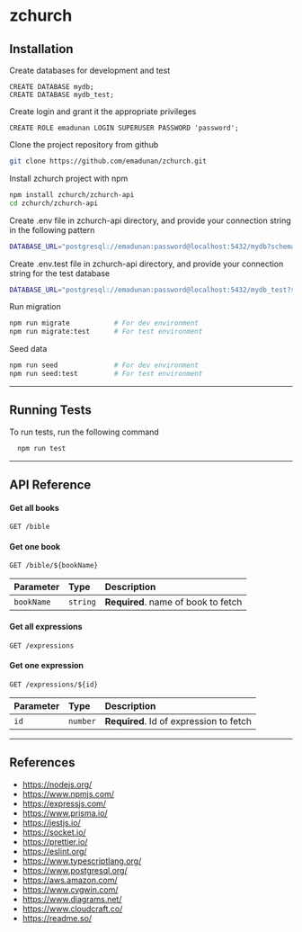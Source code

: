 # zchurch

## Installation

Create databases for development and test

```postgres
CREATE DATABASE mydb;
CREATE DATABASE mydb_test;
```

Create login and grant it the appropriate privileges

```postgres
CREATE ROLE emadunan LOGIN SUPERUSER PASSWORD 'password';
```

Clone the project repository from github

```bash
git clone https://github.com/emadunan/zchurch.git
```

Install zchurch project with npm

```bash
npm install zchurch/zchurch-api
cd zchurch/zchurch-api
```

Create .env file in zchurch-api directory, and provide your connection string in the following pattern

```bash
DATABASE_URL="postgresql://emadunan:password@localhost:5432/mydb?schema=public"
```

Create .env.test file in zchurch-api directory, and provide your connection string for the test database

```bash
DATABASE_URL="postgresql://emadunan:password@localhost:5432/mydb_test?schema=public"
```

Run migration

```bash
npm run migrate           # For dev environment
npm run migrate:test      # For test environment
```

Seed data

```bash
npm run seed              # For dev environment
npm run seed:test         # For test environment
```

***

## Running Tests

To run tests, run the following command

```bash
  npm run test
```

***

## API Reference

#### Get all books

```http
GET /bible
```

#### Get one book

```http
GET /bible/${bookName}
```

| Parameter | Type     | Description                |
| :-------- | :------- | :------------------------- |
| `bookName` | `string` | **Required**. name of book to fetch |

#### Get all expressions

```http
GET /expressions
```

#### Get one expression

```http
GET /expressions/${id}
```

| Parameter | Type     | Description                       |
| :-------- | :------- | :-------------------------------- |
| `id`      | `number` | **Required**. Id of expression to fetch |

***

## References
- https://nodejs.org/
- https://www.npmjs.com/
- https://expressjs.com/
- https://www.prisma.io/
- https://jestjs.io/
- https://socket.io/
- https://prettier.io/
- https://eslint.org/
- https://www.typescriptlang.org/
- https://www.postgresql.org/
- https://aws.amazon.com/
- https://www.cygwin.com/
- https://www.diagrams.net/
- https://www.cloudcraft.co/
- https://readme.so/
